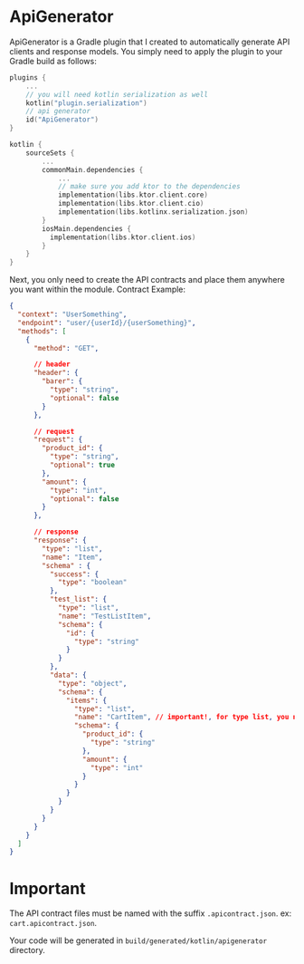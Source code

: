 # ApiGenerator
ApiGenerator is a Gradle plugin that I created to automatically generate API clients and response models. You simply need to apply the plugin to your Gradle build as follows:
``` kotlin
plugins {
    ...
    // you will need kotlin serialization as well
    kotlin("plugin.serialization")
    // api generator
    id("ApiGenerator")
}

kotlin {
    sourceSets {
        ...
        commonMain.dependencies {
            ...
            // make sure you add ktor to the dependencies
            implementation(libs.ktor.client.core)
            implementation(libs.ktor.client.cio)
            implementation(libs.kotlinx.serialization.json)
        }
        iosMain.dependencies {
          implementation(libs.ktor.client.ios)
        }
    }
}

```

Next, you only need to create the API contracts and place them anywhere you want within the module.
Contract Example:
``` json
{
  "context": "UserSomething",
  "endpoint": "user/{userId}/{userSomething}",
  "methods": [
    {
      "method": "GET",

      // header
      "header": {
        "barer": {
          "type": "string",
          "optional": false
        }
      },

      // request
      "request": {
        "product_id": {
          "type": "string",
          "optional": true
        },
        "amount": {
          "type": "int",
          "optional": false
        }
      },

      // response
      "response": {
        "type": "list",
        "name": "Item",
        "schema" : {
          "success": {
            "type": "boolean"
          },
          "test_list": {
            "type": "list",
            "name": "TestListItem",
            "schema": {
              "id": {
                "type": "string"
              }
            }
          },
          "data": {
            "type": "object",
            "schema": {
              "items": {
                "type": "list",
                "name": "CartItem", // important!, for type list, you need to add name parameter
                "schema": {
                  "product_id": {
                    "type": "string"
                  },
                  "amount": {
                    "type": "int"
                  }
                }
              }
            }
          }
        }
      }
    }
  ]
}
```

# Important
The API contract files must be named with the suffix `.apicontract.json`. ex: `cart.apicontract.json`.

Your code will be generated in `build/generated/kotlin/apigenerator` directory.
